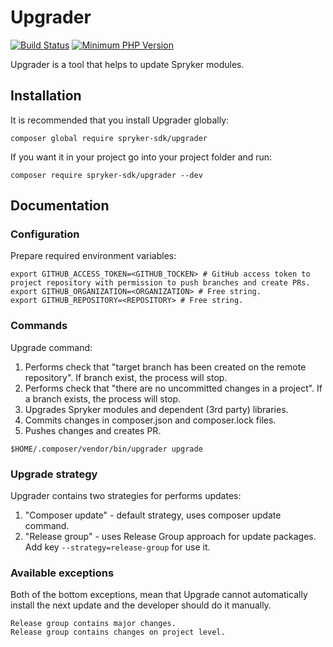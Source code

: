 # Upgrader

[![Build Status](https://github.com/spryker-sdk/brancho/workflows/CI/badge.svg?branch=master)](https://github.com/spryker-sdk/brancho/actions?query=workflow%3ACI+branch%3Amaster)
[![Minimum PHP Version](https://img.shields.io/badge/php-%3E%3D%207.3-8892BF.svg)](https://php.net/)

Upgrader is a tool that helps to update Spryker modules.

## Installation

It is recommended that you install Upgrader globally:

```
composer global require spryker-sdk/upgrader
```

If you want it in your project go into your project folder and run:

```
composer require spryker-sdk/upgrader --dev
```

## Documentation

### Configuration

Prepare required environment variables:

```
export GITHUB_ACCESS_TOKEN=<GITHUB_TOCKEN> # GitHub access token to project repository with permission to push branches and create PRs.
export GITHUB_ORGANIZATION=<ORGANIZATION> # Free string.
export GITHUB_REPOSITORY=<REPOSITORY> # Free string.
```

### Commands

Upgrade command:
1. Performs check that "target branch has been created on the remote repository". If branch exist, the process will stop.
1. Performs check that "there are no uncommitted changes in a project". If a branch exists, the process will stop.
2. Upgrades Spryker modules and dependent (3rd party) libraries.
3. Commits changes in composer.json and composer.lock files.
4. Pushes changes and creates PR.

```
$HOME/.composer/vendor/bin/upgrader upgrade
```

### Upgrade strategy

Upgrader contains two strategies for performs updates:
1. "Composer update" - default strategy, uses composer update command.
2. "Release group" - uses Release Group approach for update packages. Add key `--strategy=release-group` for use it.

### Available exceptions

Both of the bottom exceptions, mean that Upgrade cannot automatically install the next update and the developer should do it manually.

```
Release group contains major changes.
Release group contains changes on project level.
```
